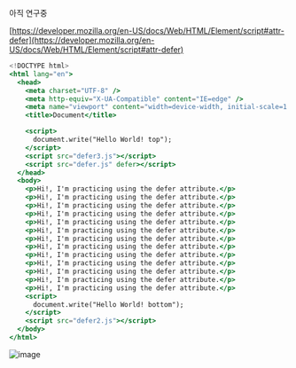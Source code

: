 아직 연구중

[https://developer.mozilla.org/en-US/docs/Web/HTML/Element/script#attr-defer](https://developer.mozilla.org/en-US/docs/Web/HTML/Element/script#attr-defer)

```jsx
<!DOCTYPE html>
<html lang="en">
  <head>
    <meta charset="UTF-8" />
    <meta http-equiv="X-UA-Compatible" content="IE=edge" />
    <meta name="viewport" content="width=device-width, initial-scale=1.0" />
    <title>Document</title>

    <script>
      document.write("Hello World! top");
    </script>
    <script src="defer3.js"></script>
    <script src="defer.js" defer></script>
  </head>
  <body>
    <p>Hi!, I'm practicing using the defer attribute.</p>
    <p>Hi!, I'm practicing using the defer attribute.</p>
    <p>Hi!, I'm practicing using the defer attribute.</p>
    <p>Hi!, I'm practicing using the defer attribute.</p>
    <p>Hi!, I'm practicing using the defer attribute.</p>
    <p>Hi!, I'm practicing using the defer attribute.</p>
    <p>Hi!, I'm practicing using the defer attribute.</p>
    <p>Hi!, I'm practicing using the defer attribute.</p>
    <p>Hi!, I'm practicing using the defer attribute.</p>
    <p>Hi!, I'm practicing using the defer attribute.</p>
    <p>Hi!, I'm practicing using the defer attribute.</p>
    <p>Hi!, I'm practicing using the defer attribute.</p>
    <p>Hi!, I'm practicing using the defer attribute.</p>
    <script>
      document.write("Hello World! bottom");
    </script>
    <script src="defer2.js"></script>
  </body>
</html>
```
![image](https://user-images.githubusercontent.com/83447120/148229281-81ab16f0-a147-4199-bb7a-0cc87d194b5f.png)
